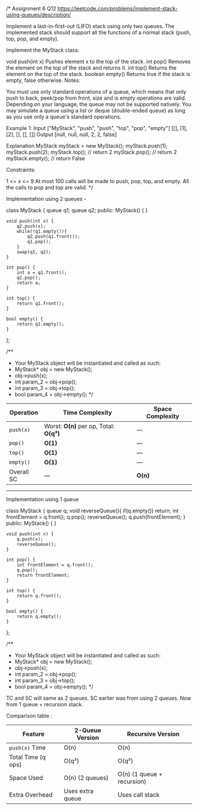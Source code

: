 /*
Assignment 6 Q12
https://leetcode.com/problems/implement-stack-using-queues/description/

Implement a last-in-first-out (LIFO) stack using only two queues. The implemented stack should support all the functions of a normal stack (push, top, pop, and empty).

Implement the MyStack class:

void push(int x) Pushes element x to the top of the stack.
int pop() Removes the element on the top of the stack and returns it.
int top() Returns the element on the top of the stack.
boolean empty() Returns true if the stack is empty, false otherwise.
Notes:

You must use only standard operations of a queue, which means that only push to back, peek/pop from front, size and is empty operations are valid.
Depending on your language, the queue may not be supported natively. You may simulate a queue using a list or deque (double-ended queue) as long as you use only a queue's standard operations.
 
Example 1:
Input
["MyStack", "push", "push", "top", "pop", "empty"]
[[], [1], [2], [], [], []]
Output
[null, null, null, 2, 2, false]

Explanation
MyStack myStack = new MyStack();
myStack.push(1);
myStack.push(2);
myStack.top(); // return 2
myStack.pop(); // return 2
myStack.empty(); // return False
 
Constraints:

1 <= x <= 9
At most 100 calls will be made to push, pop, top, and empty.
All the calls to pop and top are valid.
*/

Implementation using 2 queues - 

class MyStack {
    queue<int> q1;
    queue<int> q2;
public:
    MyStack() {
    }
    
    void push(int x) {
        q2.push(x);
        while(!q1.empty()){
            q2.push(q1.front());
            q1.pop();
        }
        swap(q1, q2);
    }
    
    int pop() {
        int a = q1.front();
        q1.pop();
        return a;
    }
    
    int top() {
        return q1.front();
    }
    
    bool empty() {
        return q1.empty();
    }
};

/**
 * Your MyStack object will be instantiated and called as such:
 * MyStack* obj = new MyStack();
 * obj->push(x);
 * int param_2 = obj->pop();
 * int param_3 = obj->top();
 * bool param_4 = obj->empty();
 */

| Operation  | Time Complexity                          | Space Complexity     |
| ---------- | ---------------------------------------- | -------------------- |
| `push(x)`  | Worst: **O(n)** per op, Total: **O(q²)** | —                    |
| `pop()`    | **O(1)**                                 | —                    |
| `top()`    | **O(1)**                                 | —                    |
| `empty()`  | **O(1)**                                 | —                    |
| Overall SC | —                                        | **O(n)**             |


--------------------------------------------------------------------------------------------------------------------------------------------

Implementation using 1 queue

class MyStack {
    queue<int> q;
    void reverseQueue(){
        if(q.empty()) return;
        int frontElement = q.front();
        q.pop();
        reverseQueue();
        q.push(frontElement);
    }
public:
    MyStack() {
    }
    
    void push(int x) {
        q.push(x);
        reverseQueue();
    }
    
    int pop() {
        int frontElement = q.front();
        q.pop();
        return frontElement;
    }
    
    int top() {
        return q.front();
    }
    
    bool empty() {
        return q.empty();
    }
};

/**
 * Your MyStack object will be instantiated and called as such:
 * MyStack* obj = new MyStack();
 * obj->push(x);
 * int param_2 = obj->pop();
 * int param_3 = obj->top();
 * bool param_4 = obj->empty();
 */

TC and SC will same as 2 queues.
SC earlier was from using 2 queues. Now from 1 queue + recursion stack.

Comparison table :

| Feature            | 2-Queue Version  | Recursive Version          |
| ------------------ | ---------------- | -------------------------- |
| `push(x)` Time     | O(n)             | O(n)                       |
| Total Time (q ops) | O(q²)            | O(q²)                      |
| Space Used         | O(n) (2 queues)  | O(n) (1 queue + recursion) |
| Extra Overhead     | Uses extra queue | Uses call stack            |
